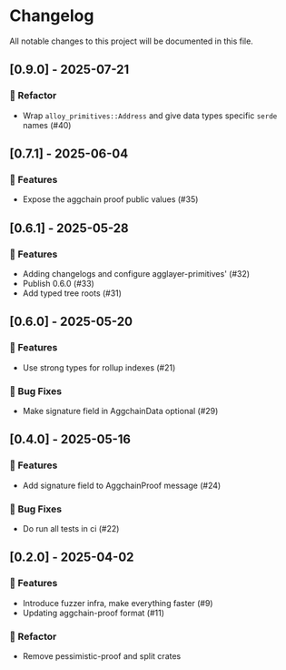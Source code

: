 # Changelog

All notable changes to this project will be documented in this file.

## [0.9.0] - 2025-07-21

### 🚜 Refactor

- Wrap `alloy_primitives::Address` and give data types specific `serde` names (#40)

## [0.7.1] - 2025-06-04

### 🚀 Features

- Expose the aggchain proof public values (#35)

## [0.6.1] - 2025-05-28

### 🚀 Features

- Adding changelogs and configure agglayer-primitives' (#32)
- Publish 0.6.0 (#33)
- Add typed tree roots (#31)

## [0.6.0] - 2025-05-20

### 🚀 Features

- Use strong types for rollup indexes (#21)

### 🐛 Bug Fixes

- Make signature field in AggchainData optional (#29)

## [0.4.0] - 2025-05-16

### 🚀 Features

- Add signature field to AggchainProof message (#24)

### 🐛 Bug Fixes

- Do run all tests in ci (#22)

## [0.2.0] - 2025-04-02

### 🚀 Features

- Introduce fuzzer infra, make everything faster (#9)
- Updating aggchain-proof format (#11)

### 🚜 Refactor

- Remove pessimistic-proof and split crates


